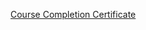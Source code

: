 [Course Completion Certificate](./GoogleDataAnalyticsProfessionalCertificatev2_Badge20250520-25-4q3m9n.pdf)
